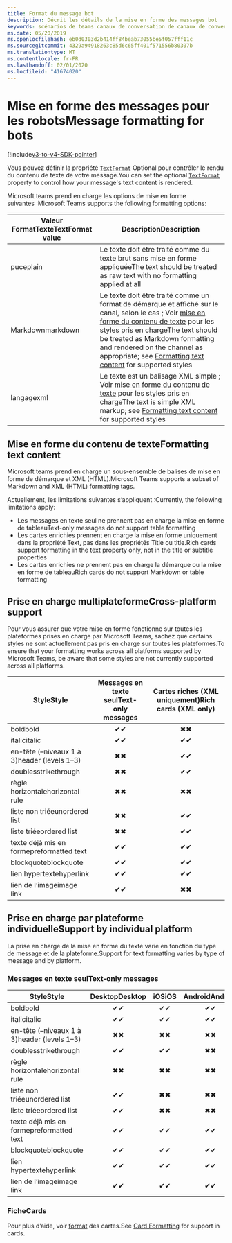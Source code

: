 ```yaml
---
title: Format du message bot
description: Décrit les détails de la mise en forme des messages bot
keywords: scénarios de teams canaux de conversation de canaux de conversation
ms.date: 05/20/2019
ms.openlocfilehash: eb0d0303d2b414ff84beab73055be5f057fff11c
ms.sourcegitcommit: 4329a94918263c85d6c65ff401f571556b80307b
ms.translationtype: MT
ms.contentlocale: fr-FR
ms.lasthandoff: 02/01/2020
ms.locfileid: "41674020"
---
```

# <a name="message-formatting-for-bots"></a><span data-ttu-id="321c2-104">Mise en forme des messages pour les robots</span><span class="sxs-lookup"><span data-stu-id="321c2-104">Message formatting for bots</span></span>

[!include[v3-to-v4-SDK-pointer](~/includes/v3-to-v4-pointer-bots.md)]

<span data-ttu-id="321c2-105">Vous pouvez définir la propriété [`TextFormat`](/bot-framework/dotnet/bot-builder-dotnet-create-messages#customizing-a-message) Optional pour contrôler le rendu du contenu de texte de votre message.</span><span class="sxs-lookup"><span data-stu-id="321c2-105">You can set the optional [`TextFormat`](/bot-framework/dotnet/bot-builder-dotnet-create-messages#customizing-a-message) property to control how your message's text content is rendered.</span></span>

<span data-ttu-id="321c2-106">Microsoft teams prend en charge les options de mise en forme suivantes :</span><span class="sxs-lookup"><span data-stu-id="321c2-106">Microsoft Teams supports the following formatting options:</span></span>

| <span data-ttu-id="321c2-107">Valeur FormatTexte</span><span class="sxs-lookup"><span data-stu-id="321c2-107">TextFormat value</span></span> | <span data-ttu-id="321c2-108">Description</span><span class="sxs-lookup"><span data-stu-id="321c2-108">Description</span></span> |
| --- | --- |
| <span data-ttu-id="321c2-109">puce</span><span class="sxs-lookup"><span data-stu-id="321c2-109">plain</span></span> | <span data-ttu-id="321c2-110">Le texte doit être traité comme du texte brut sans mise en forme appliquée</span><span class="sxs-lookup"><span data-stu-id="321c2-110">The text should be treated as raw text with no formatting applied at all</span></span> |
| <span data-ttu-id="321c2-111">Markdown</span><span class="sxs-lookup"><span data-stu-id="321c2-111">markdown</span></span> | <span data-ttu-id="321c2-112">Le texte doit être traité comme un format de démarque et affiché sur le canal, selon le cas ; Voir [mise en forme du contenu de texte](#formatting-text-content) pour les styles pris en charge</span><span class="sxs-lookup"><span data-stu-id="321c2-112">The text should be treated as Markdown formatting and rendered on the channel as appropriate; see [Formatting text content](#formatting-text-content) for supported styles</span></span> |
| <span data-ttu-id="321c2-113">langage</span><span class="sxs-lookup"><span data-stu-id="321c2-113">xml</span></span> | <span data-ttu-id="321c2-114">Le texte est un balisage XML simple ; Voir [mise en forme du contenu de texte](#formatting-text-content) pour les styles pris en charge</span><span class="sxs-lookup"><span data-stu-id="321c2-114">The text is simple XML markup; see [Formatting text content](#formatting-text-content) for supported styles</span></span> |

## <a name="formatting-text-content"></a><span data-ttu-id="321c2-115">Mise en forme du contenu de texte</span><span class="sxs-lookup"><span data-stu-id="321c2-115">Formatting text content</span></span>

<span data-ttu-id="321c2-116">Microsoft teams prend en charge un sous-ensemble de balises de mise en forme de démarque et XML (HTML).</span><span class="sxs-lookup"><span data-stu-id="321c2-116">Microsoft Teams supports a subset of Markdown and XML (HTML) formatting tags.</span></span>

<span data-ttu-id="321c2-117">Actuellement, les limitations suivantes s’appliquent :</span><span class="sxs-lookup"><span data-stu-id="321c2-117">Currently, the following limitations apply:</span></span>

* <span data-ttu-id="321c2-118">Les messages en texte seul ne prennent pas en charge la mise en forme de tableau</span><span class="sxs-lookup"><span data-stu-id="321c2-118">Text-only messages do not support table formatting</span></span>
* <span data-ttu-id="321c2-119">Les cartes enrichies prennent en charge la mise en forme uniquement dans la propriété Text, pas dans les propriétés Title ou title.</span><span class="sxs-lookup"><span data-stu-id="321c2-119">Rich cards support formatting in the text property only, not in the title or subtitle properties</span></span>
* <span data-ttu-id="321c2-120">Les cartes enrichies ne prennent pas en charge la démarque ou la mise en forme de tableau</span><span class="sxs-lookup"><span data-stu-id="321c2-120">Rich cards do not support Markdown or table formatting</span></span>

## <a name="cross-platform-support"></a><span data-ttu-id="321c2-121">Prise en charge multiplateforme</span><span class="sxs-lookup"><span data-stu-id="321c2-121">Cross-platform support</span></span>

<span data-ttu-id="321c2-122">Pour vous assurer que votre mise en forme fonctionne sur toutes les plateformes prises en charge par Microsoft Teams, sachez que certains styles ne sont actuellement pas pris en charge sur toutes les plateformes.</span><span class="sxs-lookup"><span data-stu-id="321c2-122">To ensure that your formatting works across all platforms supported by Microsoft Teams, be aware that some styles are not currently supported across all platforms.</span></span>

| <span data-ttu-id="321c2-123">Style</span><span class="sxs-lookup"><span data-stu-id="321c2-123">Style</span></span>                     | <span data-ttu-id="321c2-124">Messages en texte seul</span><span class="sxs-lookup"><span data-stu-id="321c2-124">Text-only messages</span></span> | <span data-ttu-id="321c2-125">Cartes riches (XML uniquement)</span><span class="sxs-lookup"><span data-stu-id="321c2-125">Rich cards (XML only)</span></span> |
| ---                       | :---: | :---: |
| <span data-ttu-id="321c2-126">bold</span><span class="sxs-lookup"><span data-stu-id="321c2-126">bold</span></span>                      | <span data-ttu-id="321c2-127">✔</span><span class="sxs-lookup"><span data-stu-id="321c2-127">✔</span></span> | <span data-ttu-id="321c2-128">✖</span><span class="sxs-lookup"><span data-stu-id="321c2-128">✖</span></span> |
| <span data-ttu-id="321c2-129">italic</span><span class="sxs-lookup"><span data-stu-id="321c2-129">italic</span></span>                    | <span data-ttu-id="321c2-130">✔</span><span class="sxs-lookup"><span data-stu-id="321c2-130">✔</span></span> | <span data-ttu-id="321c2-131">✔</span><span class="sxs-lookup"><span data-stu-id="321c2-131">✔</span></span> |
| <span data-ttu-id="321c2-132">en-tête (&ndash;niveaux 1 à 3)</span><span class="sxs-lookup"><span data-stu-id="321c2-132">header (levels 1&ndash;3)</span></span> | <span data-ttu-id="321c2-133">✖</span><span class="sxs-lookup"><span data-stu-id="321c2-133">✖</span></span> | <span data-ttu-id="321c2-134">✔</span><span class="sxs-lookup"><span data-stu-id="321c2-134">✔</span></span> |
| <span data-ttu-id="321c2-135">doubles</span><span class="sxs-lookup"><span data-stu-id="321c2-135">strikethrough</span></span>             | <span data-ttu-id="321c2-136">✖</span><span class="sxs-lookup"><span data-stu-id="321c2-136">✖</span></span> | <span data-ttu-id="321c2-137">✔</span><span class="sxs-lookup"><span data-stu-id="321c2-137">✔</span></span> |
| <span data-ttu-id="321c2-138">règle horizontale</span><span class="sxs-lookup"><span data-stu-id="321c2-138">horizontal rule</span></span>           | <span data-ttu-id="321c2-139">✖</span><span class="sxs-lookup"><span data-stu-id="321c2-139">✖</span></span> | <span data-ttu-id="321c2-140">✖</span><span class="sxs-lookup"><span data-stu-id="321c2-140">✖</span></span> |
| <span data-ttu-id="321c2-141">liste non triée</span><span class="sxs-lookup"><span data-stu-id="321c2-141">unordered list</span></span>            | <span data-ttu-id="321c2-142">✖</span><span class="sxs-lookup"><span data-stu-id="321c2-142">✖</span></span> | <span data-ttu-id="321c2-143">✔</span><span class="sxs-lookup"><span data-stu-id="321c2-143">✔</span></span> |
| <span data-ttu-id="321c2-144">liste triée</span><span class="sxs-lookup"><span data-stu-id="321c2-144">ordered list</span></span>              | <span data-ttu-id="321c2-145">✖</span><span class="sxs-lookup"><span data-stu-id="321c2-145">✖</span></span> | <span data-ttu-id="321c2-146">✔</span><span class="sxs-lookup"><span data-stu-id="321c2-146">✔</span></span> |
| <span data-ttu-id="321c2-147">texte déjà mis en forme</span><span class="sxs-lookup"><span data-stu-id="321c2-147">preformatted text</span></span>         | <span data-ttu-id="321c2-148">✔</span><span class="sxs-lookup"><span data-stu-id="321c2-148">✔</span></span> | <span data-ttu-id="321c2-149">✔</span><span class="sxs-lookup"><span data-stu-id="321c2-149">✔</span></span> |
| <span data-ttu-id="321c2-150">blockquote</span><span class="sxs-lookup"><span data-stu-id="321c2-150">blockquote</span></span>                | <span data-ttu-id="321c2-151">✔</span><span class="sxs-lookup"><span data-stu-id="321c2-151">✔</span></span> | <span data-ttu-id="321c2-152">✔</span><span class="sxs-lookup"><span data-stu-id="321c2-152">✔</span></span> |
| <span data-ttu-id="321c2-153">lien hypertexte</span><span class="sxs-lookup"><span data-stu-id="321c2-153">hyperlink</span></span>                 | <span data-ttu-id="321c2-154">✔</span><span class="sxs-lookup"><span data-stu-id="321c2-154">✔</span></span> | <span data-ttu-id="321c2-155">✔</span><span class="sxs-lookup"><span data-stu-id="321c2-155">✔</span></span> |
| <span data-ttu-id="321c2-156">lien de l’image</span><span class="sxs-lookup"><span data-stu-id="321c2-156">image link</span></span>                | <span data-ttu-id="321c2-157">✔</span><span class="sxs-lookup"><span data-stu-id="321c2-157">✔</span></span> | <span data-ttu-id="321c2-158">✖</span><span class="sxs-lookup"><span data-stu-id="321c2-158">✖</span></span> |

## <a name="support-by-individual-platform"></a><span data-ttu-id="321c2-159">Prise en charge par plateforme individuelle</span><span class="sxs-lookup"><span data-stu-id="321c2-159">Support by individual platform</span></span>

<span data-ttu-id="321c2-160">La prise en charge de la mise en forme du texte varie en fonction du type de message et de la plateforme.</span><span class="sxs-lookup"><span data-stu-id="321c2-160">Support for text formatting varies by type of message and by platform.</span></span>

### <a name="text-only-messages"></a><span data-ttu-id="321c2-161">Messages en texte seul</span><span class="sxs-lookup"><span data-stu-id="321c2-161">Text-only messages</span></span>

| <span data-ttu-id="321c2-162">Style</span><span class="sxs-lookup"><span data-stu-id="321c2-162">Style</span></span>                     | <span data-ttu-id="321c2-163">Desktop</span><span class="sxs-lookup"><span data-stu-id="321c2-163">Desktop</span></span> | <span data-ttu-id="321c2-164">iOS</span><span class="sxs-lookup"><span data-stu-id="321c2-164">iOS</span></span> | <span data-ttu-id="321c2-165">Android</span><span class="sxs-lookup"><span data-stu-id="321c2-165">Android</span></span> |
| ---                       | :---: | :---: | :---: |
| <span data-ttu-id="321c2-166">bold</span><span class="sxs-lookup"><span data-stu-id="321c2-166">bold</span></span>                      | <span data-ttu-id="321c2-167">✔</span><span class="sxs-lookup"><span data-stu-id="321c2-167">✔</span></span> | <span data-ttu-id="321c2-168">✔</span><span class="sxs-lookup"><span data-stu-id="321c2-168">✔</span></span> | <span data-ttu-id="321c2-169">✔</span><span class="sxs-lookup"><span data-stu-id="321c2-169">✔</span></span> |
| <span data-ttu-id="321c2-170">italic</span><span class="sxs-lookup"><span data-stu-id="321c2-170">italic</span></span>                    | <span data-ttu-id="321c2-171">✔</span><span class="sxs-lookup"><span data-stu-id="321c2-171">✔</span></span> | <span data-ttu-id="321c2-172">✔</span><span class="sxs-lookup"><span data-stu-id="321c2-172">✔</span></span> | <span data-ttu-id="321c2-173">✔</span><span class="sxs-lookup"><span data-stu-id="321c2-173">✔</span></span> |
| <span data-ttu-id="321c2-174">en-tête (&ndash;niveaux 1 à 3)</span><span class="sxs-lookup"><span data-stu-id="321c2-174">header (levels 1&ndash;3)</span></span> | <span data-ttu-id="321c2-175">✖</span><span class="sxs-lookup"><span data-stu-id="321c2-175">✖</span></span> | <span data-ttu-id="321c2-176">✖</span><span class="sxs-lookup"><span data-stu-id="321c2-176">✖</span></span> | <span data-ttu-id="321c2-177">✖</span><span class="sxs-lookup"><span data-stu-id="321c2-177">✖</span></span> |
| <span data-ttu-id="321c2-178">doubles</span><span class="sxs-lookup"><span data-stu-id="321c2-178">strikethrough</span></span>             | <span data-ttu-id="321c2-179">✔</span><span class="sxs-lookup"><span data-stu-id="321c2-179">✔</span></span> | <span data-ttu-id="321c2-180">✔</span><span class="sxs-lookup"><span data-stu-id="321c2-180">✔</span></span> | <span data-ttu-id="321c2-181">✖</span><span class="sxs-lookup"><span data-stu-id="321c2-181">✖</span></span> |
| <span data-ttu-id="321c2-182">règle horizontale</span><span class="sxs-lookup"><span data-stu-id="321c2-182">horizontal rule</span></span>           | <span data-ttu-id="321c2-183">✖</span><span class="sxs-lookup"><span data-stu-id="321c2-183">✖</span></span> | <span data-ttu-id="321c2-184">✖</span><span class="sxs-lookup"><span data-stu-id="321c2-184">✖</span></span> | <span data-ttu-id="321c2-185">✖</span><span class="sxs-lookup"><span data-stu-id="321c2-185">✖</span></span> |
| <span data-ttu-id="321c2-186">liste non triée</span><span class="sxs-lookup"><span data-stu-id="321c2-186">unordered list</span></span>            | <span data-ttu-id="321c2-187">✔</span><span class="sxs-lookup"><span data-stu-id="321c2-187">✔</span></span> | <span data-ttu-id="321c2-188">✖</span><span class="sxs-lookup"><span data-stu-id="321c2-188">✖</span></span> | <span data-ttu-id="321c2-189">✖</span><span class="sxs-lookup"><span data-stu-id="321c2-189">✖</span></span> |
| <span data-ttu-id="321c2-190">liste triée</span><span class="sxs-lookup"><span data-stu-id="321c2-190">ordered list</span></span>              | <span data-ttu-id="321c2-191">✔</span><span class="sxs-lookup"><span data-stu-id="321c2-191">✔</span></span> | <span data-ttu-id="321c2-192">✖</span><span class="sxs-lookup"><span data-stu-id="321c2-192">✖</span></span> | <span data-ttu-id="321c2-193">✖</span><span class="sxs-lookup"><span data-stu-id="321c2-193">✖</span></span> |
| <span data-ttu-id="321c2-194">texte déjà mis en forme</span><span class="sxs-lookup"><span data-stu-id="321c2-194">preformatted text</span></span>         | <span data-ttu-id="321c2-195">✔</span><span class="sxs-lookup"><span data-stu-id="321c2-195">✔</span></span> | <span data-ttu-id="321c2-196">✔</span><span class="sxs-lookup"><span data-stu-id="321c2-196">✔</span></span> | <span data-ttu-id="321c2-197">✔</span><span class="sxs-lookup"><span data-stu-id="321c2-197">✔</span></span> |
| <span data-ttu-id="321c2-198">blockquote</span><span class="sxs-lookup"><span data-stu-id="321c2-198">blockquote</span></span>                | <span data-ttu-id="321c2-199">✔</span><span class="sxs-lookup"><span data-stu-id="321c2-199">✔</span></span> | <span data-ttu-id="321c2-200">✔</span><span class="sxs-lookup"><span data-stu-id="321c2-200">✔</span></span> | <span data-ttu-id="321c2-201">✔</span><span class="sxs-lookup"><span data-stu-id="321c2-201">✔</span></span> |
| <span data-ttu-id="321c2-202">lien hypertexte</span><span class="sxs-lookup"><span data-stu-id="321c2-202">hyperlink</span></span>                 | <span data-ttu-id="321c2-203">✔</span><span class="sxs-lookup"><span data-stu-id="321c2-203">✔</span></span> | <span data-ttu-id="321c2-204">✔</span><span class="sxs-lookup"><span data-stu-id="321c2-204">✔</span></span> | <span data-ttu-id="321c2-205">✔</span><span class="sxs-lookup"><span data-stu-id="321c2-205">✔</span></span> |
| <span data-ttu-id="321c2-206">lien de l’image</span><span class="sxs-lookup"><span data-stu-id="321c2-206">image link</span></span>                | <span data-ttu-id="321c2-207">✔</span><span class="sxs-lookup"><span data-stu-id="321c2-207">✔</span></span> | <span data-ttu-id="321c2-208">✔</span><span class="sxs-lookup"><span data-stu-id="321c2-208">✔</span></span> | <span data-ttu-id="321c2-209">✔</span><span class="sxs-lookup"><span data-stu-id="321c2-209">✔</span></span> |

### <a name="cards"></a><span data-ttu-id="321c2-210">Fiche</span><span class="sxs-lookup"><span data-stu-id="321c2-210">Cards</span></span>

<span data-ttu-id="321c2-211">Pour plus d’aide, voir [format](~/task-modules-and-cards/cards/cards-format.md) des cartes.</span><span class="sxs-lookup"><span data-stu-id="321c2-211">See [Card Formatting](~/task-modules-and-cards/cards/cards-format.md) for support in cards.</span></span>
